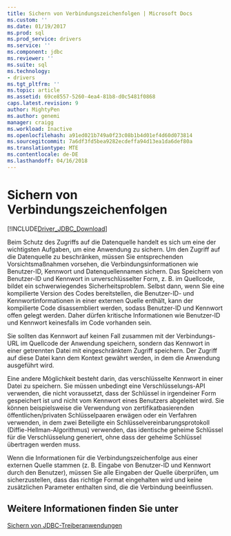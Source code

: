 ```yaml
---
title: Sichern von Verbindungszeichenfolgen | Microsoft Docs
ms.custom: ''
ms.date: 01/19/2017
ms.prod: sql
ms.prod_service: drivers
ms.service: ''
ms.component: jdbc
ms.reviewer: ''
ms.suite: sql
ms.technology:
- drivers
ms.tgt_pltfrm: ''
ms.topic: article
ms.assetid: 69ce8557-5260-4ea4-81b8-d0c5481f0868
caps.latest.revision: 9
author: MightyPen
ms.author: genemi
manager: craigg
ms.workload: Inactive
ms.openlocfilehash: a91ed021b749a0f23c08b1b4d01ef4d60d073814
ms.sourcegitcommit: 7a6df3fd5bea9282ecdeffa94d13ea1da6def80a
ms.translationtype: MTE
ms.contentlocale: de-DE
ms.lasthandoff: 04/16/2018
---
```

# <a name="securing-connection-strings"></a>Sichern von Verbindungszeichenfolgen
[!INCLUDE[Driver_JDBC_Download](../../includes/driver_jdbc_download.md)]

  Beim Schutz des Zugriffs auf die Datenquelle handelt es sich um eine der wichtigsten Aufgaben, um eine Anwendung zu sichern. Um den Zugriff auf die Datenquelle zu beschränken, müssen Sie entsprechenden Vorsichtsmaßnahmen vorsehen, die Verbindungsinformationen wie Benutzer-ID, Kennwort und Datenquellennamen sichern. Das Speichern von Benutzer-ID und Kennwort in unverschlüsselter Form, z. B. im Quellcode, bildet ein schwerwiegendes Sicherheitsproblem. Selbst dann, wenn Sie eine kompilierte Version des Codes bereitstellen, die Benutzer-ID- und Kennwortinformationen in einer externen Quelle enthält, kann der kompilierte Code disassembliert werden, sodass Benutzer-ID und Kennwort offen gelegt werden. Daher dürfen kritische Informationen wie Benutzer-ID und Kennwort keinesfalls im Code vorhanden sein.  
  
 Sie sollten das Kennwort auf keinen Fall zusammen mit der Verbindungs-URL im Quellcode der Anwendung speichern, sondern das Kennwort in einer getrennten Datei mit eingeschränktem Zugriff speichern. Der Zugriff auf diese Datei kann dem Kontext gewährt werden, in dem die Anwendung ausgeführt wird.  
  
 Eine andere Möglichkeit besteht darin, das verschlüsselte Kennwort in einer Datei zu speichern. Sie müssen unbedingt eine Verschlüsselungs-API verwenden, die nicht voraussetzt, dass der Schlüssel in irgendeiner Form gespeichert ist und nicht vom Kennwort eines Benutzers abgeleitet wird. Sie können beispielsweise die Verwendung von zertifikatbasierenden öffentlichen/privaten Schlüsselpaaren erwägen oder ein Verfahren verwenden, in dem zwei Beteiligte ein Schlüsselvereinbarungsprotokoll (Diffie-Hellman-Algorithmus) verwenden, das identische geheime Schlüssel für die Verschlüsselung generiert, ohne dass der geheime Schlüssel übertragen werden muss.  
  
 Wenn die Informationen für die Verbindungszeichenfolge aus einer externen Quelle stammen (z. B. Eingabe von Benutzer-ID und Kennwort durch den Benutzer), müssen Sie alle Eingaben der Quelle überprüfen, um sicherzustellen, dass das richtige Format eingehalten wird und keine zusätzlichen Parameter enthalten sind, die die Verbindung beeinflussen.  
  
## <a name="see-also"></a>Weitere Informationen finden Sie unter  
 [Sichern von JDBC-Treiberanwendungen](../../connect/jdbc/securing-jdbc-driver-applications.md)  
  
  
